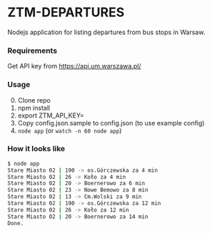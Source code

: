 # ZTM-DEPARTURES

Nodejs application for listing departures from bus stops in Warsaw. 

### Requirements

Get API key from https://api.um.warszawa.pl/

### Usage

0. Clone repo
0. npm install
0. export ZTM_API_KEY=<VALUE>
0. Copy config.json.sample to config.json (to use example config)
0. `node app` (or `watch -n 60 node app`) 

### How it looks like

```bash
$ node app
Stare Miasto 02 | 190 -> os.Górczewska za 4 min
Stare Miasto 02 | 26 -> Koło za 4 min
Stare Miasto 02 | 20 -> Boernerowo za 6 min
Stare Miasto 02 | 23 -> Nowe Bemowo za 8 min
Stare Miasto 02 | 13 -> Cm.Wolski za 9 min
Stare Miasto 02 | 190 -> os.Górczewska za 12 min
Stare Miasto 02 | 26 -> Koło za 12 min
Stare Miasto 02 | 20 -> Boernerowo za 14 min
Done.
```
